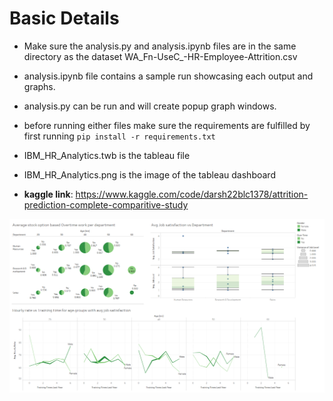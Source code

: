 # Basic Details

- Make sure the analysis.py and analysis.ipynb files are in the same directory as the dataset WA_Fn-UseC_-HR-Employee-Attrition.csv

- analysis.ipynb file contains a sample run showcasing each output and graphs.
- analysis.py can be run and will create popup graph windows.

- before running either files make sure the requirements are fulfilled by first running `pip install -r requirements.txt`

- IBM_HR_Analytics.twb is the tableau file
- IBM_HR_Analytics.png is the image of the tableau dashboard

- **kaggle link**: https://www.kaggle.com/code/darsh22blc1378/attrition-prediction-complete-comparitive-study

![IBM HR analytics](IBM_HR_analytics.png)
